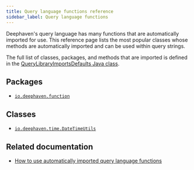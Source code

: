 ```yaml
---
title: Query language functions reference
sidebar_label: Query language functions
---
```


<!--TODO: Link to the start of the series for https://github.com/deephaven/deephaven.io/issues/1455-->

Deephaven's query language has many functions that are automatically imported for use. This reference page lists the most popular classes whose methods are automatically imported and can be used within query strings.

The full list of classes, packages, and methods that are imported is defined in the [QueryLibraryImportsDefaults Java class](https://github.com/deephaven/deephaven-core/blob/main/engine/table/src/main/java/io/deephaven/engine/table/lang/impl/QueryLibraryImportsDefaults.java).

## Packages

- [`io.deephaven.function`](/core/javadoc/io/deephaven/function/package-summary.html)

## Classes

- [`io.deephaven.time.DateTimeUtils`](/core/javadoc/io/deephaven/time/DateTimeUtils.html)

## Related documentation

- [How to use automatically imported query language functions](../../../how-to-guides/query-language-functions.md)
